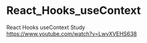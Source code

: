 # React_Hooks_useContext
React Hooks useContext Study  
https://www.youtube.com/watch?v=LwvXVEHS638
